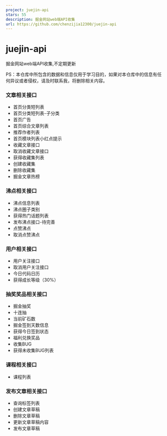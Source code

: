 ```yaml
---
project: juejin-api
stars: 55
description: 掘金网站web端API收集
url: https://github.com/chenzijia12300/juejin-api
---
```


juejin-api
==========

掘金网站web端API收集,不定期更新

PS：本仓库中所包含的数据和信息仅用于学习目的，如果对本仓库中的信息有任何异议或者侵权，请及时联系我，将删除相关内容。

### 文章相关接口

-   首页分类短列表
-   首页分类短列表-子分类
-   首页广告
-   首页综合文章列表
-   推荐作者列表
-   首页模块列表小红点提示
-   收藏文章接口
-   取消收藏文章接口
-   获得收藏集列表
-   创建收藏集
-   删除收藏集
-   掘金文章热榜

### 沸点相关接口

-   沸点信息列表
-   沸点圈子类别
-   获得热门话题列表
-   发布沸点接口-待完善
-   点赞沸点
-   取消点赞沸点

### 用户相关接口

-   用户关注接口
-   取消用户关注接口
-   今日代码日历
-   获得成长等级（30%）

### 抽奖奖品相关接口

-   掘金抽奖
-   十连抽
-   当前矿石数
-   掘金签到天数信息
-   获得今日签到状态
-   福利兑换奖品
-   收集BUG
-   获得未收集BUG列表

### 课程相关接口

-   课程列表

### 发布文章相关接口

-   查询标签列表
-   创建文章草稿
-   删除文章草稿
-   更新文章草稿内容
-   发布文章草稿
